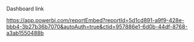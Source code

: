 Dashboard link

https://app.powerbi.com/reportEmbed?reportId=5d1cd891-a9f9-428e-bbb4-3b27b36b7070&autoAuth=true&ctid=957886e1-6d0b-44df-8768-a3ab1550488b
